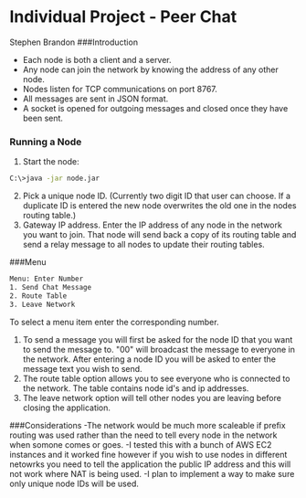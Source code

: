 # Individual Project - Peer Chat
Stephen Brandon
###Introduction
- Each node is both a client and a server.
- Any node can join the network by knowing the address of any other node.
- Nodes listen for TCP communications on port 8767.
- All messages are sent in JSON format.
- A socket is opened for outgoing messages and closed once they have been sent.

### Running a Node
1. Start the node:
```sh
C:\>java -jar node.jar
```
2. Pick a unique node ID. (Currently two digit ID that user can choose. If a duplicate ID is entered the new node overwrites the old one in the nodes routing table.)
3. Gateway IP address. Enter the IP address of any node in the network you want to join. That node will send back a copy of its routing table and send a relay message to all nodes to update their routing tables.

###Menu
```sh
Menu: Enter Number
1. Send Chat Message
2. Route Table
3. Leave Network
```
To select a menu item enter the corresponding number.
1. To send a message you will first be asked for the node ID that you want to send the message to. "00" will broadcast the message to everyone in the network. After entering a node ID you will be asked to enter the message text you wish to send.
2. The route table option allows you to see everyone who is connected to the network. The table contains node id's and ip addresses.
3. The leave network option will tell other nodes you are leaving before closing the application. 

###Considerations
-The network would be much more scaleable if prefix routing was used rather than the need to tell every node in the network when somone comes or goes.
-I tested this with a bunch of AWS EC2 instances and it worked fine however if you wish to use nodes in different netowrks you need to tell the application the public IP address and this will not work where NAT is being used.
-I plan to implement a way to make sure only unique node IDs will be used.